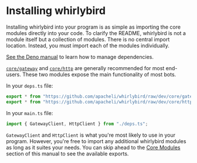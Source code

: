 # Installing whirlybird

Installing whirlybird into your program is as simple as importing the core
modules directly into your code. To clarify the README, whirlybird is not a
module itself but a collection of modules. There is no central import location.
Instead, you must import each of the modules individually.

[See the Deno manual](https://deno.land/manual/examples/manage_dependencies) to
learn how to manage dependencies.

[`core/gateway`](https://github.com/apacheli/whirlybird/tree/dev/core/gateway)
and [`core/http`](https://github.com/apacheli/whirlybird/tree/dev/core/http) are
generally recommended for most end-users. These two modules expose the main
functionality of most bots.

In your `deps.ts` file:

```ts
export * from "https://github.com/apacheli/whirlybird/raw/dev/core/gateway/mod.ts";
export * from "https://github.com/apacheli/whirlybird/raw/dev/core/http/mod.ts";
```

In your `main.ts` file:

```ts
import { GatewayClient, HttpClient } from "./deps.ts";
```

`GatewayClient` and `HttpClient` is what you're most likely to use in your
program. However, you're free to import any additional whirlybird modules as
long as it suites your needs. You can skip ahead to the
[Core Modules](./core_modules.md) section of this manual to see the available
exports.
